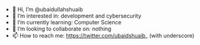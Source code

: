 - 👋 Hi, I’m @ubaidullahshuaib
- 👀 I’m interested in: development and cybersecurity
- 🌱 I’m currently learning: Computer Science
- 💞️ I’m looking to collaborate on: nothing
- 📫 How to reach me: https://twitter.com/ubaidshuaib_ (with underscore)

<!---
ubaidullahshuaib/ubaidullahshuaib is a ✨ special ✨ repository because its `README.md` (this file) appears on your GitHub profile.
You can click the Preview link to take a look at your changes.
--->
